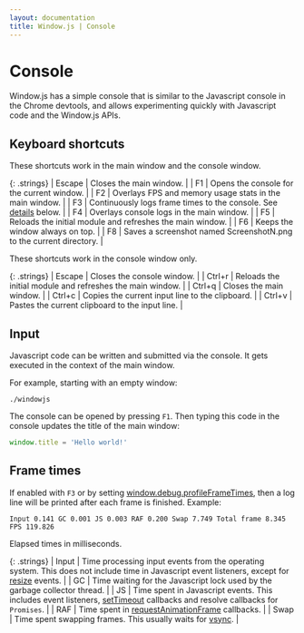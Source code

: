 ```yaml
---
layout: documentation
title: Window.js | Console
---
```


Console
=======

Window.js has a simple console that is similar to the Javascript console
in the Chrome devtools, and allows experimenting quickly with Javascript
code and the Window.js APIs.


Keyboard shortcuts
------------------

These shortcuts work in the main window and the console window.

{: .strings}
| Escape | Closes the main window.                                             |
| F1     | Opens the console for the current window.                           |
| F2     | Overlays FPS and memory usage stats in the main window.             |
| F3     | Continuously logs frame times to the console. See [details](#frame-times) below. |
| F4     | Overlays console logs in the main window.                           |
| F5     | Reloads the initial module and refreshes the main window.           |
| F6     | Keeps the window always on top.                                     |
| F8     | Saves a screenshot named ScreenshotN.png to the current directory.  |

These shortcuts work in the console window only.

{: .strings}
| Escape | Closes the console window.                                          |
| Ctrl+r | Reloads the initial module and refreshes the main window.           |
| Ctrl+q | Closes the main window.                                             |
| Ctrl+c | Copies the current input line to the clipboard.                     |
| Ctrl+v | Pastes the current clipboard to the input line.                     |


Input
-----

Javascript code can be written and submitted via the console. It gets executed
in the context of the main window.

For example, starting with an empty window:

```shell
./windowjs
```

The console can be opened by pressing `F1`. Then typing this code in the
console updates the title of the main window:

```javascript
window.title = 'Hello world!'
```

Frame times
-----------

If enabled with `F3` or by setting
[window.debug.profileFrameTimes](/doc/window#window.debug.profileFrameTimes),
then a log line will be printed after each frame is finished. Example:

```
Input 0.141 GC 0.001 JS 0.003 RAF 0.200 Swap 7.749 Total frame 8.345 FPS 119.826
```

Elapsed times in milliseconds.

{: .strings}
| Input | Time processing input events from the operating system. This does not include time in Javascript event listeners, except for [resize](/doc/window#event-resize) events. |
| GC    | Time waiting for the Javascript lock used by the garbage collector thread. |
| JS    | Time spent in Javascript events. This includes event listeners, [setTimeout](/doc/global#setTimeout) callbacks and resolve callbacks for `Promises`. |
| RAF   | Time spent in [requestAnimationFrame](/doc/global#requestAnimationFrame) callbacks. |
| Swap  | Time spent swapping frames. This usually waits for [vsync](/doc/window#window.vsync). |
